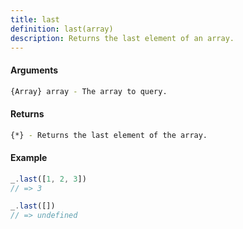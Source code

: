 ```yaml
---
title: last
definition: last(array)
description: Returns the last element of an array.
---
```


#### Arguments

```bash
{Array} array - The array to query.
```

#### Returns

```bash
{*} - Returns the last element of the array.
```

#### Example

```ts
_.last([1, 2, 3])
// => 3

_.last([])
// => undefined
```
